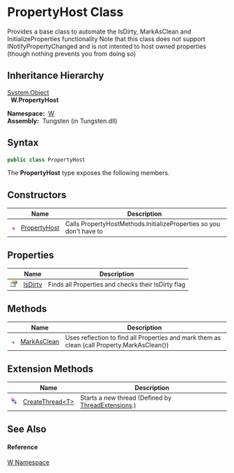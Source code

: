 PropertyHost Class
==================
  
Provides a base class to automate the IsDirty, MarkAsClean and InitializeProperties functionality Note that this class does not support INotifyPropertyChanged and is not intented to host owned properties (though nothing prevents you from doing so)



Inheritance Hierarchy
---------------------
[System.Object][1]  
  **W.PropertyHost**  

  **Namespace:**  [W][2]  
  **Assembly:**  Tungsten (in Tungsten.dll)

Syntax
------

```csharp
public class PropertyHost
```

The **PropertyHost** type exposes the following members.


Constructors
------------

                 | Name              | Description                                                         
---------------- | ----------------- | ------------------------------------------------------------------- 
![Public method] | [PropertyHost][3] | Calls PropertyHostMethods.InitializeProperties so you don't have to 


Properties
----------

                   | Name         | Description                                        
------------------ | ------------ | -------------------------------------------------- 
![Public property] | [IsDirty][4] | Finds all Properties and checks their IsDirty flag 


Methods
-------

                 | Name             | Description                                                                                 
---------------- | ---------------- | ------------------------------------------------------------------------------------------- 
![Public method] | [MarkAsClean][5] | Uses reflection to find all Properties and mark them as clean (call Property.MarkAsClean()) 


Extension Methods
-----------------

                           | Name                    | Description                                             
-------------------------- | ----------------------- | ------------------------------------------------------- 
![Public Extension Method] | [CreateThread&lt;T>][6] | Starts a new thread (Defined by [ThreadExtensions][7].) 


See Also
--------

#### Reference
[W Namespace][2]  

[1]: http://msdn.microsoft.com/en-us/library/e5kfa45b
[2]: ../README.md
[3]: _ctor.md
[4]: IsDirty.md
[5]: MarkAsClean.md
[6]: ../../W.Threading/ThreadExtensions/CreateThread__1.md
[7]: ../../W.Threading/ThreadExtensions/README.md
[8]: ../../_icons/Help.png
[Public method]: ../../_icons/pubmethod.gif "Public method"
[Public property]: ../../_icons/pubproperty.gif "Public property"
[Public Extension Method]: ../../_icons/pubextension.gif "Public Extension Method"